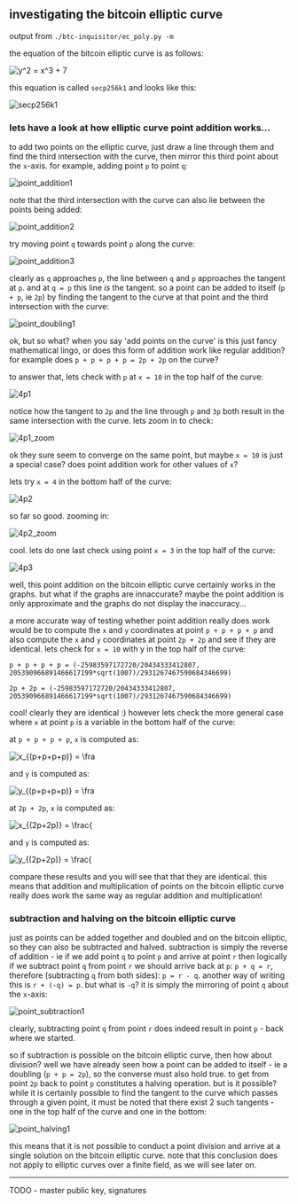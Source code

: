 ## investigating the bitcoin elliptic curve

output from `./btc-inquisitor/ec_poly.py -m`

the equation of the bitcoin elliptic curve is as follows:

![y^2 = x^3 + 7](ca1362ad69.png)

this equation is called `secp256k1` and looks like this:

![secp256k1](secp256k1.png)

### lets have a look at how elliptic curve point addition works...

to add two points on the elliptic curve, just draw a line through them and find the third intersection with the curve, then mirror this third point about the `x`-axis. for example, adding point `p` to point `q`:

![point_addition1](point_addition1.png)

note that the third intersection with the curve can also lie between the points being added:

![point_addition2](point_addition2.png)

try moving point `q` towards point `p` along the curve:

![point_addition3](point_addition3.png)

clearly as `q` approaches `p`, the line between `q` and `p` approaches the tangent at `p`. and at `q = p` this line *is* the tangent. so a point can be added to itself (`p + p`, ie `2p`) by finding the tangent to the curve at that point and the third intersection with the curve:

![point_doubling1](point_doubling1.png)

ok, but so what? when you say 'add points on the curve' is this just fancy mathematical lingo, or does this form of addition work like regular addition? for example does `p + p + p + p = 2p + 2p` on the curve?

to answer that, lets check with `p` at `x = 10` in the top half of the curve:

![4p1](4p1.png)

notice how the tangent to `2p` and the line through `p` and `3p` both result in the same intersection with the curve. lets zoom in to check:

![4p1_zoom](4p1_zoom.png)

ok they sure seem to converge on the same point, but maybe `x = 10` is just a special case? does point addition work for other values of `x`?

lets try `x = 4` in the bottom half of the curve:

![4p2](4p2.png)

so far so good. zooming in:

![4p2_zoom](4p2_zoom.png)

cool. lets do one last check using point `x = 3` in the top half of the curve:

![4p3](4p3.png)

well, this point addition on the bitcoin elliptic curve certainly works in the graphs. but what if the graphs are innaccurate? maybe the point addition is only approximate and the graphs do not display the inaccuracy...

a more accurate way of testing whether point addition really does work would be to compute the `x` and `y` coordinates at point `p + p + p + p` and also compute the `x` and `y` coordinates at point `2p + 2p` and see if they are identical. lets check for `x = 10` with y in the top half of the curve:

`p + p + p + p = (-25983597172720/20434333412807, 205390966891466617199*sqrt(1007)/2931267467590684346699)`

`2p + 2p = (-25983597172720/20434333412807, 205390966891466617199*sqrt(1007)/2931267467590684346699)`

cool! clearly they are identical :) however lets check the more general case where `x` at point `p` is a variable in the bottom half of the curve:

at `p + p + p + p`, `x` is computed as:

![x_{(p+p+p+p)} = \fra](c709765967.png)

and `y` is computed as:

![y_{(p+p+p+p)} = \fra](bc84bd5d14.png)

at `2p + 2p`, `x` is computed as:

![x_{(2p+2p)} = \frac{](dfff8fba0a.png)

and `y` is computed as:

![y_{(2p+2p)} = \frac{](985d81f486.png)

compare these results and you will see that that they are identical. this means that addition and multiplication of points on the bitcoin elliptic curve really does work the same way as regular addition and multiplication!

### subtraction and halving on the bitcoin elliptic curve

just as points can be added together and doubled and on the bitcoin elliptic, so they can also be subtracted and halved. subtraction is simply the reverse of addition - ie if we add point `q` to point `p` and arrive at point `r` then logically if we subtract point `q` from point `r` we should arrive back at `p`: `p + q = r`, therefore (subtracting `q` from both sides): `p = r - q`. another way of writing this is `r + (-q) = p`. but what is `-q`? it is simply the mirroring of point `q` about the `x`-axis:

![point_subtraction1](point_subtraction1.png)

clearly, subtracting point `q` from point `r` does indeed result in point `p` - back where we started.

so if subtraction is possible on the bitcoin elliptic curve, then how about division? well we have already seen how a point can be added to itself - ie a doubling (`p + p = 2p`), so the converse must also hold true. to get from point `2p` back to point `p` constitutes a halving operation. but is it possible? while it is certainly possible to find the tangent to the curve which passes through a given point, it must be noted that there exist 2 such tangents - one in the top half of the curve and one in the bottom:

![point_halving1](point_halving1.png)

this means that it is not possible to conduct a point division and arrive at a single solution on the bitcoin elliptic curve. note that this conclusion does not apply to elliptic curves over a finite field, as we will see later on.


--------------------------------------------------------------------------------


TODO - master public key, signatures

